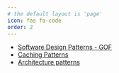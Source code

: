 ```yaml
---
# the default layout is 'page'
icon: fas fa-code
order: 2
---
```


* [Software Design Patterns - GOF]({{site.baseurl}}/cheatsheets/design_patterns)
* [Caching Patterns]({{site.baseurl}}/cheatsheets/caching_patterns)
* [Architecture patterns]({{site.baseurl}}/cheatsheets/architecture_patterns)